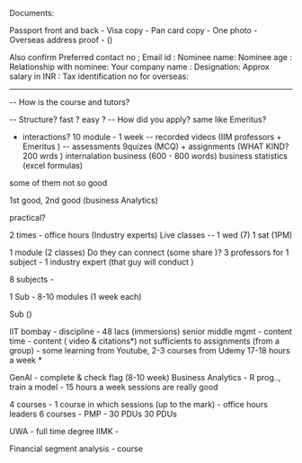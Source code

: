 Documents:


Passport front and back -
Visa copy - 
Pan card copy - 
One photo - 
Overseas address proof - ()

Also confirm
Preferred contact no ;
Email id :
Nominee name:
Nominee age :
Relationship with nominee:
Your company name :
Designation:
Approx salary in INR :
Tax identification no for overseas:


---

-- How is the course and tutors?

-- Structure? fast ? easy ?
-- How did you apply? same like Emeritus?
 - interactions?
10 module - 1 week -- recorded videos (IIM professors + Emeritus ) -- assessments 9quizes (MCQ) + assignments (WHAT KIND? 200 wrds )
internalation business (600 - 800 words)
business statistics (excel formulas)

some of them not so good

1st good, 2nd good (business Analytics)

practical?

2 times - office hours (Industry experts)
Live classes -- 1 wed (7) 1 sat (1PM)

1 module (2 classes)
Do they can connect (some share )?
3 professors for 1 subject - 1 industry expert (that guy will conduct )

8 subjects - 

1 Sub - 8-10 modules (1 week each)

Sub ()

IIT bombay - discipline  - 48 lacs (immersions)
senior middle mgmt - 
content time - content ( video  & citations*)
not sufficients to assignments (from a group) - some learning from Youtube, 2-3 courses from Udemy 
17-18 hours a week *

GenAI - complete & check flag (8-10 week)
Business Analytics - R prog.., train a model  - 15 hours a week
sessions are really good 

4 courses - 1 course in which sessions (up to the mark) - office hours leaders
6 courses - 
PMP - 30 PDUs
30 PDUs

UWA - full time degree
IIMK - 

Financial segment analysis - course
